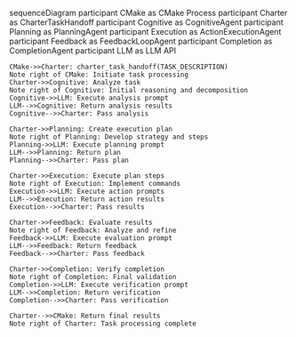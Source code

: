 sequenceDiagram
    participant CMake as CMake Process
    participant Charter as CharterTaskHandoff
    participant Cognitive as CognitiveAgent
    participant Planning as PlanningAgent
    participant Execution as ActionExecutionAgent
    participant Feedback as FeedbackLoopAgent
    participant Completion as CompletionAgent
    participant LLM as LLM API

    CMake->>Charter: charter_task_handoff(TASK_DESCRIPTION)
    Note right of CMake: Initiate task processing
    Charter->>Cognitive: Analyze task
    Note right of Cognitive: Initial reasoning and decomposition
    Cognitive->>LLM: Execute analysis prompt
    LLM-->>Cognitive: Return analysis results
    Cognitive-->>Charter: Pass analysis

    Charter->>Planning: Create execution plan
    Note right of Planning: Develop strategy and steps
    Planning->>LLM: Execute planning prompt
    LLM-->>Planning: Return plan
    Planning-->>Charter: Pass plan

    Charter->>Execution: Execute plan steps
    Note right of Execution: Implement commands
    Execution->>LLM: Execute action prompts
    LLM-->>Execution: Return action results
    Execution-->>Charter: Pass results

    Charter->>Feedback: Evaluate results
    Note right of Feedback: Analyze and refine
    Feedback->>LLM: Execute evaluation prompt
    LLM-->>Feedback: Return feedback
    Feedback-->>Charter: Pass feedback

    Charter->>Completion: Verify completion
    Note right of Completion: Final validation
    Completion->>LLM: Execute verification prompt
    LLM-->>Completion: Return verification
    Completion-->>Charter: Pass verification

    Charter-->>CMake: Return final results
    Note right of Charter: Task processing complete

